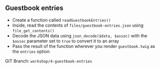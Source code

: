 ##  Guestbook entries

* Create a function called `readGuestbookEntries()`
* Inside, read the contents of `files/guestbook-entries.json` using `file_get_contents()`
* Decode the JSON data using `json_decode($data, $assoc)` with the `$assoc` parameter set to `true` to convert it to an array
* Pass the result of the function wherever you render `guestbook.twig` as the `entries` option

GIT Branch: <code class="branch">workshop/4-guestbook-entries</code>

